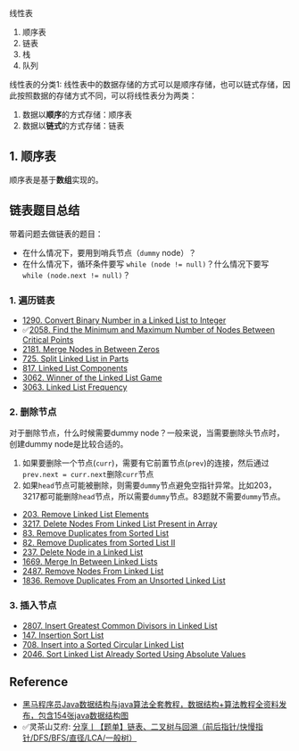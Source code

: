 线性表
1. 顺序表
2. 链表
3. 栈
4. 队列

线性表的分类1: 线性表中的数据存储的方式可以是顺序存储，也可以链式存储，因此按照数据的存储方式不同，可以将线性表分为两类：
1. 数据以**顺序**的方式存储：顺序表
2. 数据以**链式**的方式存储：链表

## 1. 顺序表
顺序表是基于**数组**实现的。


## 链表题目总结
带着问题去做链表的题目：
* 在什么情况下，要用到哨兵节点（`dummy` node）？
* 在什么情况下，循环条件要写 `while (node != null)`？什么情况下要写 `while (node.next != null)`？


### 1. 遍历链表
* [1290. Convert Binary Number in a Linked List to Integer](https://leetcode.com/problems/convert-binary-number-in-a-linked-list-to-integer/description/)
* ✅[2058. Find the Minimum and Maximum Number of Nodes Between Critical Points](https://leetcode.com/problems/find-the-minimum-and-maximum-number-of-nodes-between-critical-points/description/)
* [2181. Merge Nodes in Between Zeros](https://leetcode.com/problems/merge-nodes-in-between-zeros/description/)
* [725. Split Linked List in Parts](https://leetcode.com/problems/split-linked-list-in-parts/description/)
* [817. Linked List Components](https://leetcode.com/problems/linked-list-components/description/)
* [3062. Winner of the Linked List Game](https://leetcode.com/problems/winner-of-the-linked-list-game/description/)
* [3063. Linked List Frequency](https://leetcode.com/problems/linked-list-frequency/description/)


### 2. 删除节点
对于删除节点，什么时候需要dummy node？一般来说，当需要删除头节点时，创建dummy node是比较合适的。

1. 如果要删除一个节点(`curr`)，需要有它前置节点(`prev`)的连接，然后通过 `prev.next = curr.next`删除`curr`节点
2. 如果`head`节点可能被删除，则需要`dummy`节点避免空指针异常。比如203，3217都可能删除`head`节点，所以需要`dummy`节点。83题就不需要`dummy`节点。

* [203. Remove Linked List Elements](https://leetcode.com/problems/remove-linked-list-elements/description/)
* [3217. Delete Nodes From Linked List Present in Array](https://leetcode.com/problems/delete-nodes-from-linked-list-present-in-array/description/)
* [83. Remove Duplicates from Sorted List](https://leetcode.com/problems/remove-duplicates-from-sorted-list/description/)
* [82. Remove Duplicates from Sorted List II](https://leetcode.com/problems/remove-duplicates-from-sorted-list-ii/description/)
* [237. Delete Node in a Linked List](https://leetcode.com/problems/delete-node-in-a-linked-list/description/)
* [1669. Merge In Between Linked Lists](https://leetcode.com/problems/merge-in-between-linked-lists/description/)
* [2487. Remove Nodes From Linked List](https://leetcode.com/problems/remove-nodes-from-linked-list/description/)
* [1836. Remove Duplicates From an Unsorted Linked List](https://leetcode.com/problems/remove-duplicates-from-an-unsorted-linked-list/description/)


### 3. 插入节点
* [2807. Insert Greatest Common Divisors in Linked List](https://leetcode.com/problems/insert-greatest-common-divisors-in-linked-list/description/)
* [147. Insertion Sort List](https://leetcode.com/problems/insertion-sort-list/description/)
* [708. Insert into a Sorted Circular Linked List](https://leetcode.com/problems/insert-into-a-sorted-circular-linked-list/description/)
* [2046. Sort Linked List Already Sorted Using Absolute Values](https://leetcode.com/problems/sort-linked-list-already-sorted-using-absolute-values/description/)


## Reference
* [黑马程序员Java数据结构与java算法全套教程，数据结构+算法教程全资料发布，包含154张java数据结构图](https://www.bilibili.com/video/BV1iJ411E7xW?spm_id_from=333.788.videopod.episodes&vd_source=bd5e1cdd20d83feef8e77a781b33f083&p=38)
* ✅灵茶山艾府: [分享丨【题单】链表、二叉树与回溯（前后指针/快慢指针/DFS/BFS/直径/LCA/一般树）](https://leetcode.cn/discuss/post/K0n2gO/)
